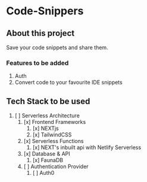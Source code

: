 # Code-Snippers

## About this project

Save your code snippets and share them.

### Features to be added

1. Auth
2. Convert code to your favourite IDE snippets

## Tech Stack to be used

1. [ ] Serverless Architecture
   1. [x] Frontend Frameworks
      1. [x] NEXTjs
      2. [x] TailwindCSS
   2. [x] Serverless Functions
      1. [x] NEXT's inbuilt api with Netlify Serverless
   3. [x] Database & API
      1. [x] FaunaDB
   4. [ ] Authentication Provider
      1. [ ] Auth0
